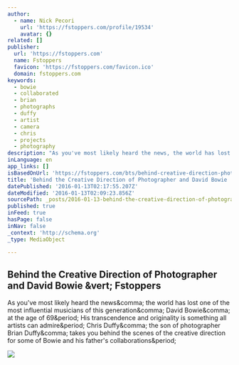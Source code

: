 ```yaml
---
author:
  - name: Nick Pecori
    url: 'https://fstoppers.com/profile/19534'
    avatar: {}
related: []
publisher:
  url: 'https://fstoppers.com'
  name: Fstoppers
  favicon: 'https://fstoppers.com/favicon.ico'
  domain: fstoppers.com
keywords:
  - bowie
  - collaborated
  - brian
  - photographs
  - duffy
  - artist
  - camera
  - chris
  - projects
  - photography
description: "As you've most likely heard the news, the world has lost one of the most influential musicians of this generation, David Bowie, at the age of 69. His transcendence and originality is something all artists can admire. Chris Duffy, the son of photographer Brian Duffy, takes you behind the scenes of the creative direction for some of Bowie and his father's collaborations."
inLanguage: en
app_links: []
isBasedOnUrl: 'https://fstoppers.com/bts/behind-creative-direction-photographer-and-david-bowie-108647'
title: 'Behind the Creative Direction of Photographer and David Bowie | Fstoppers'
datePublished: '2016-01-13T02:17:55.207Z'
dateModified: '2016-01-13T02:09:23.856Z'
sourcePath: _posts/2016-01-13-behind-the-creative-direction-of-photographer-and-david-bowi.md
published: true
inFeed: true
hasPage: false
inNav: false
_context: 'http://schema.org'
_type: MediaObject

---
```

<article style=""><h1>Behind the Creative Direction of Photographer and David Bowie &amp;vert; Fstoppers</h1><p>As you've most likely heard the news&amp;comma; the world has lost one of the most influential musicians of this generation&amp;comma; David Bowie&amp;comma; at the age of 69&amp;period; His transcendence and originality is something all artists can admire&amp;period; Chris Duffy&amp;comma; the son of photographer Brian Duffy&amp;comma; takes you behind the scenes of the creative direction for some of Bowie and his father's collaborations&amp;period;</p><img src="https://d1w5usc88actyi.cloudfront.net/styles/full/s3/media/2016/01/11/ziggy_starust_brian_duffy_david_bowie.jpg" /></article>
